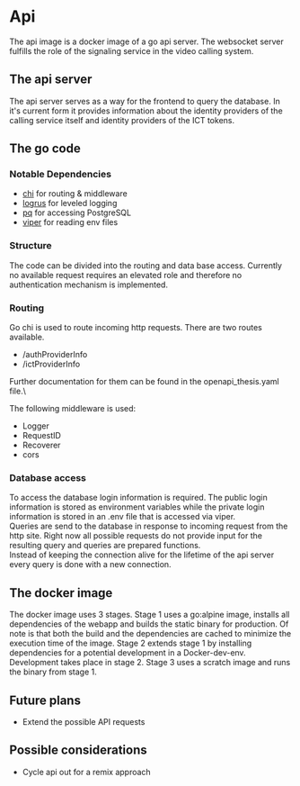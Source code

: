 # Api

The api image is a docker image of a go api server. The websocket server fulfills the role of the signaling service in the video calling system.

## The api server

The api server serves as a way for the frontend to query the database. In it's current form it provides information about the identity providers of the calling service itself and identity providers of the ICT tokens.

## The go code

### Notable Dependencies

-   [chi](https://github.com/go-chi/chi) for routing & middleware
-   [logrus](https://github.com/sirupsen/logrus) for leveled logging
-   [pq](https://github.com/lib/pq) for accessing PostgreSQL
-   [viper](https://github.com/spf13/viper) for reading env files

### Structure

The code can be divided into the routing and data base access. Currently no available request requires an elevated role and therefore no authentication mechanism is implemented.

### Routing

Go chi is used to route incoming http requests. There are two routes available.

-   /authProviderInfo
-   /ictProviderInfo

Further documentation for them can be found in the openapi_thesis.yaml file.\

The following middleware is used:

-   Logger
-   RequestID
-   Recoverer
-   cors

### Database access

To access the database login information is required. The public login information is stored as environment variables while the private login information is stored in an .env file that is accessed via viper.\
Queries are send to the database in response to incoming request from the http site. Right now all possible requests do not provide input for the resulting query and queries are prepared functions. \
Instead of keeping the connection alive for the lifetime of the api server every query is done with a new connection.

## The docker image

The docker image uses 3 stages. Stage 1 uses a go:alpine image, installs all dependencies of the webapp and builds the static binary for production. Of note is that both the build and the dependencies are cached to minimize the execution time of the image. Stage 2 extends stage 1 by installing dependencies for a potential development in a Docker-dev-env. Development takes place in stage 2. Stage 3 uses a scratch image and runs the binary from stage 1.

## Future plans

-   Extend the possible API requests

## Possible considerations

-   Cycle api out for a remix approach
